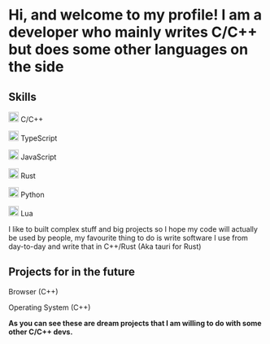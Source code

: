 # Hi, and welcome to my profile! I am a developer who mainly writes C/C++ but does some other languages on the side

## Skills

<img width="20" src="https://w7.pngwing.com/pngs/46/626/png-transparent-c-logo-the-c-programming-language-computer-icons-computer-programming-source-code-programming-miscellaneous-template-blue.png" /> C/C++

<img width="20" src="https://upload.wikimedia.org/wikipedia/commons/thumb/4/4c/Typescript_logo_2020.svg/1200px-Typescript_logo_2020.svg.png" /> TypeScript

<img width="20" src="https://upload.wikimedia.org/wikipedia/commons/3/3b/Javascript_Logo.png" /> JavaScript

<img width="20" src="https://www.freecodecamp.org/news/content/images/2021/01/rust-mascot.png" /> Rust

<img width="20" src="https://upload.wikimedia.org/wikipedia/commons/thumb/c/c3/Python-logo-notext.svg/1200px-Python-logo-notext.svg.png" /> Python

<img width="20" src="https://upload.wikimedia.org/wikipedia/commons/c/cf/Lua-Logo.svg" /> Lua

I like to built complex stuff and big projects so I hope my code will actually be used by people, my favourite thing to do is write software I use from day-to-day and write that in C++/Rust (Aka tauri for Rust)

## Projects for in the future

Browser (C++)

Operating System (C++)

**As you can see these are dream projects that I am willing to do with some other C/C++ devs.**
